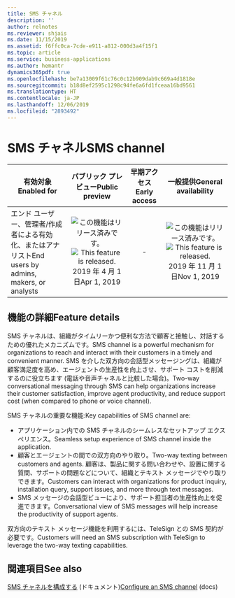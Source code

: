 ```yaml
---
title: SMS チャネル
description: ''
author: relnotes
ms.reviewer: shjais
ms.date: 11/15/2019
ms.assetid: f6ffc0ca-7cde-e911-a812-000d3a4f15f1
ms.topic: article
ms.service: business-applications
ms.author: hemantr
dynamics365pdf: true
ms.openlocfilehash: be7a13009f61c76c0c12b909dab9c669a4d1818e
ms.sourcegitcommit: b18d8ef2595c1298c94fe6a6fd1fceaa16bd9561
ms.translationtype: HT
ms.contentlocale: ja-JP
ms.lasthandoff: 12/06/2019
ms.locfileid: "2893492"
---
```

# <a name="sms-channel"></a><span data-ttu-id="22064-102">SMS チャネル</span><span class="sxs-lookup"><span data-stu-id="22064-102">SMS channel</span></span>


| <span data-ttu-id="22064-103">有効対象</span><span class="sxs-lookup"><span data-stu-id="22064-103">Enabled for</span></span>    |  <span data-ttu-id="22064-104">パブリック プレビュー</span><span class="sxs-lookup"><span data-stu-id="22064-104">Public preview</span></span> | <span data-ttu-id="22064-105">早期アクセス</span><span class="sxs-lookup"><span data-stu-id="22064-105">Early access</span></span> | <span data-ttu-id="22064-106">一般提供</span><span class="sxs-lookup"><span data-stu-id="22064-106">General availability</span></span> | 
| ---------- | :----------: |:----------: |:----------: |
|<span data-ttu-id="22064-107">エンド ユーザー、管理者/作成者による有効化、またはアナリスト</span><span class="sxs-lookup"><span data-stu-id="22064-107">End users by admins, makers, or analysts</span></span>|<span data-ttu-id="22064-108">![この機能はリリース済みです。](/dynamics365-release-plan/media/green-checkmark.png "この機能はリリース済みです。")</span><span class="sxs-lookup"><span data-stu-id="22064-108">![This feature is released.](/dynamics365-release-plan/media/green-checkmark.png "This feature is released.")</span></span> <span data-ttu-id="22064-109">2019 年 4 月 1 日</span><span class="sxs-lookup"><span data-stu-id="22064-109">Apr 1, 2019</span></span>|-| <span data-ttu-id="22064-110">![この機能はリリース済みです。](/dynamics365-release-plan/media/green-checkmark.png "この機能はリリース済みです。")</span><span class="sxs-lookup"><span data-stu-id="22064-110">![This feature is released.](/dynamics365-release-plan/media/green-checkmark.png "This feature is released.")</span></span> <span data-ttu-id="22064-111">2019 年 11 月 1 日</span><span class="sxs-lookup"><span data-stu-id="22064-111">Nov 1, 2019</span></span>|






## <a name="feature-details"></a><span data-ttu-id="22064-112">機能の詳細</span><span class="sxs-lookup"><span data-stu-id="22064-112">Feature details</span></span>
<!--feature detail start -->
<span data-ttu-id="22064-113">SMS チャネルは、組織がタイムリーかつ便利な方法で顧客と接触し、対話するための優れたメカニズムです。</span><span class="sxs-lookup"><span data-stu-id="22064-113">SMS channel is a powerful mechanism for organizations to reach and interact with their customers in a timely and convenient manner.</span></span> <span data-ttu-id="22064-114">SMS を介した双方向の会話型メッセージングは、組織が顧客満足度を高め、エージェントの生産性を向上させ、サポート コストを削減するのに役立ちます (電話や音声チャネルと比較した場合)。</span><span class="sxs-lookup"><span data-stu-id="22064-114">Two-way conversational messaging through SMS can help organizations increase their customer satisfaction, improve agent productivity, and reduce support cost (when compared to phone or voice channel).</span></span>

<span data-ttu-id="22064-115">SMS チャネルの重要な機能:</span><span class="sxs-lookup"><span data-stu-id="22064-115">Key capabilities of SMS channel are:</span></span>

- <span data-ttu-id="22064-116">アプリケーション内での SMS チャネルのシームレスなセットアップ エクスペリエンス。</span><span class="sxs-lookup"><span data-stu-id="22064-116">Seamless setup experience of SMS channel inside the application.</span></span>
- <span data-ttu-id="22064-117">顧客とエージェントの間での双方向のやり取り。</span><span class="sxs-lookup"><span data-stu-id="22064-117">Two-way texting between customers and agents.</span></span> <span data-ttu-id="22064-118">顧客は、製品に関する問い合わせや、設置に関する質問、サポートの問題などについて、組織とテキスト メッセージでやり取りできます。</span><span class="sxs-lookup"><span data-stu-id="22064-118">Customers can interact with organizations for product inquiry, installation query, support issues, and more through text messages.</span></span>
- <span data-ttu-id="22064-119">SMS メッセージの会話型ビューにより、サポート担当者の生産性向上を促進できます。</span><span class="sxs-lookup"><span data-stu-id="22064-119">Conversational view of SMS messages will help increase the productivity of support agents.</span></span>

<span data-ttu-id="22064-120">双方向のテキスト メッセージ機能を利用するには、TeleSign との SMS 契約が必要です。</span><span class="sxs-lookup"><span data-stu-id="22064-120">Customers will need an SMS subscription with TeleSign to leverage the two-way texting capabilities.</span></span>
<!--feature detail end -->










## <a name="see-also"></a><span data-ttu-id="22064-121">関連項目</span><span class="sxs-lookup"><span data-stu-id="22064-121">See also</span></span>

<span data-ttu-id="22064-122">[SMS チャネルを構成する](https://docs.microsoft.com/dynamics365/omnichannel/administrator/configure-sms-channel) (ドキュメント)</span><span class="sxs-lookup"><span data-stu-id="22064-122">[Configure an SMS channel](https://docs.microsoft.com/dynamics365/omnichannel/administrator/configure-sms-channel) (docs)</span></span>
